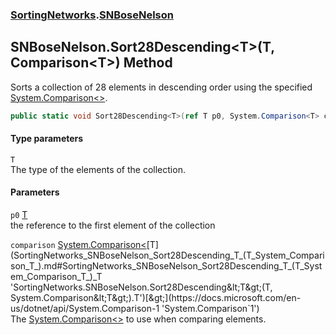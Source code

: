 ### [SortingNetworks](SortingNetworks.md 'SortingNetworks').[SNBoseNelson](SortingNetworks_SNBoseNelson.md 'SortingNetworks.SNBoseNelson')
## SNBoseNelson.Sort28Descending&lt;T&gt;(T, Comparison&lt;T&gt;) Method
Sorts a collection of 28 elements in descending order using the specified [System.Comparison&lt;&gt;](https://docs.microsoft.com/en-us/dotnet/api/System.Comparison-1 'System.Comparison`1').  
```csharp
public static void Sort28Descending<T>(ref T p0, System.Comparison<T> comparison);
```
#### Type parameters
<a name='SortingNetworks_SNBoseNelson_Sort28Descending_T_(T_System_Comparison_T_)_T'></a>
`T`  
The type of the elements of the collection.
  
#### Parameters
<a name='SortingNetworks_SNBoseNelson_Sort28Descending_T_(T_System_Comparison_T_)_p0'></a>
`p0` [T](SortingNetworks_SNBoseNelson_Sort28Descending_T_(T_System_Comparison_T_).md#SortingNetworks_SNBoseNelson_Sort28Descending_T_(T_System_Comparison_T_)_T 'SortingNetworks.SNBoseNelson.Sort28Descending&lt;T&gt;(T, System.Comparison&lt;T&gt;).T')  
the reference to the first element of the collection
  
<a name='SortingNetworks_SNBoseNelson_Sort28Descending_T_(T_System_Comparison_T_)_comparison'></a>
`comparison` [System.Comparison&lt;](https://docs.microsoft.com/en-us/dotnet/api/System.Comparison-1 'System.Comparison`1')[T](SortingNetworks_SNBoseNelson_Sort28Descending_T_(T_System_Comparison_T_).md#SortingNetworks_SNBoseNelson_Sort28Descending_T_(T_System_Comparison_T_)_T 'SortingNetworks.SNBoseNelson.Sort28Descending&lt;T&gt;(T, System.Comparison&lt;T&gt;).T')[&gt;](https://docs.microsoft.com/en-us/dotnet/api/System.Comparison-1 'System.Comparison`1')  
The [System.Comparison&lt;&gt;](https://docs.microsoft.com/en-us/dotnet/api/System.Comparison-1 'System.Comparison`1') to use when comparing elements.
  
